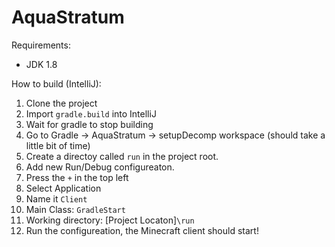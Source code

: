 # AquaStratum

Requirements:
* JDK 1.8

How to build (IntelliJ):
1. Clone the project
2. Import  `gradle.build` into IntelliJ
3. Wait for gradle to stop building
4. Go to Gradle -> AquaStratum -> setupDecomp workspace (should take a little bit of time)
5. Create a directoy called `run` in the project root.
6. Add new Run/Debug configureaton.
7. Press the `+` in the top left
8. Select Application
9. Name it `Client`
10. Main Class: `GradleStart`
11. Working directory: [Project Locaton]`\run`
12. Run the configureation, the Minecraft client should start!
